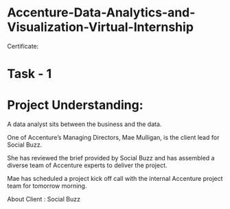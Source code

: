 # Accenture-Data-Analytics-and-Visualization-Virtual-Internship
Certificate:


# Task - 1
# Project Understanding:
A data analyst sits between the business and the data.

One of Accenture’s Managing Directors, Mae Mulligan, is the client lead for Social Buzz.

She has reviewed the brief provided by Social Buzz and has assembled a diverse team of Accenture experts to deliver the project.

Mae has scheduled a project kick off call with the internal Accenture project team for tomorrow morning.

About Client : Social Buzz
